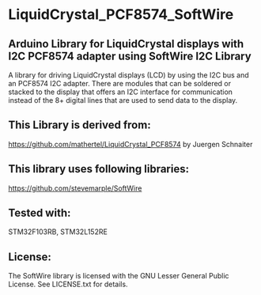 # LiquidCrystal_PCF8574_SoftWire
## Arduino Library for LiquidCrystal displays with I2C PCF8574 adapter using SoftWire I2C Library

A library for driving LiquidCrystal displays (LCD) by using the I2C bus and an PCF8574 I2C adapter.
There are modules that can be soldered or stacked to the display that offers an I2C interface for communication instead of the 8+ digital lines that are used to send data to the display.

## This Library is derived from: 
https://github.com/mathertel/LiquidCrystal_PCF8574
by Juergen Schnaiter 

## This library uses following libraries: 
https://github.com/stevemarple/SoftWire

## Tested with: 
STM32F103RB, STM32L152RE

## License:
The SoftWire library is licensed with the GNU Lesser General Public License. See LICENSE.txt for details.




